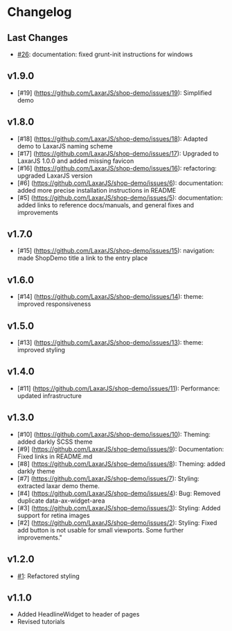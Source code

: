# Changelog

## Last Changes

- [#26](https://github.com/LaxarJS/shop-demo/issues/26): documentation: fixed grunt-init instructions for windows


## v1.9.0

- [#19] (https://github.com/LaxarJS/shop-demo/issues/19): Simplified demo


## v1.8.0

- [#18] (https://github.com/LaxarJS/shop-demo/issues/18): Adapted demo to LaxarJS naming scheme
- [#17] (https://github.com/LaxarJS/shop-demo/issues/17): Upgraded to LaxarJS 1.0.0 and added missing favicon
- [#16] (https://github.com/LaxarJS/shop-demo/issues/16): refactoring: upgraded LaxarJS version
- [#6] (https://github.com/LaxarJS/shop-demo/issues/6): documentation: added more precise installation instructions in README
- [#5] (https://github.com/LaxarJS/shop-demo/issues/5): documentation: added links to reference docs/manuals, and general fixes and improvements


## v1.7.0

- [#15] (https://github.com/LaxarJS/shop-demo/issues/15): navigation: made ShopDemo title a link to the entry place


## v1.6.0

- [#14] (https://github.com/LaxarJS/shop-demo/issues/14): theme: improved responsiveness


## v1.5.0

- [#13] (https://github.com/LaxarJS/shop-demo/issues/13): theme: improved styling


## v1.4.0

- [#11] (https://github.com/LaxarJS/shop-demo/issues/11): Performance: updated infrastructure


## v1.3.0

- [#10] (https://github.com/LaxarJS/shop-demo/issues/10): Theming: added darkly SCSS theme
- [#9] (https://github.com/LaxarJS/shop-demo/issues/9): Documentation: Fixed links in README.md
- [#8] (https://github.com/LaxarJS/shop-demo/issues/8): Theming: added darkly theme
- [#7] (https://github.com/LaxarJS/shop-demo/issues/7): Styling: extracted laxar demo theme.
- [#4] (https://github.com/LaxarJS/shop-demo/issues/4): Bug: Removed duplicate data-ax-widget-area
- [#3] (https://github.com/LaxarJS/shop-demo/issues/3): Styling: Added support for retina images
- [#2] (https://github.com/LaxarJS/shop-demo/issues/2): Styling: Fixed add button is not usable for small viewports. Some further improvements."


## v1.2.0

- [#1](https://github.com/LaxarJS/shop-demo/issues/1): Refactored styling


## v1.1.0

- Added HeadlineWidget to header of pages
- Revised tutorials
